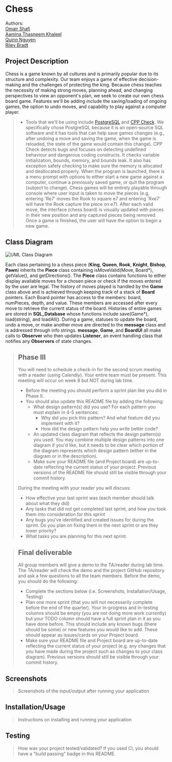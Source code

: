  # Chess
 
 Authors:  
 [Omair Shafi](https://github.com/Omair-Shafi)  
 [Aamina Thasneem Khaleel](https://github.com/AaminaT)  
 [Quinn Nguyen](https://github.com/portal)  
 [Riley Bradt](https://github.com/rbradt)

## Project Description

Chess is a game known by all cultures and is primarily popular due to its structure and complexity. Our team enjoys a game of effective decision-making and the challenges of protecting the king. Because chess teaches the necessity of making strong moves, planning ahead, and changing perspectives to view an opponent's plan, we seek to create our own chess board game. Features we'll be adding include the saving/loading of ongoing games, the option to undo moves, and capability to play against a computer player. 
>* Tools that we'll be using include [PostgreSQL](https://www.postgresql.org/docs/) and [CPP Check](https://cppcheck.sourceforge.io/). We specifically chose PostgreSQL because it is an open-source SQL software and it has tools that can help save games changes (e.g., after undoing a move and saving the game, when the game is reloaded, the state of the game would contain this change). CPP Check detects bugs and focuses on detecting undefined behaviour and dangerous coding constructs. It checks variable initialization, bounds, memory, and bounds leak. It also has exception safety checking to make sure the memory is allocated and deallocated properly. When the program is launched, there is a menu prompt with options to either start a new game against a computer, continue a previously saved game, or quit the program (subject to change). Chess games will be entirely playable through console where user input is taken to move the pieces (e.g, entering 'Re7' moves the Rook to square e7 and entering 'Rxe7' will have the Rook capture the piece on e7). After each valid move, the interface (chess board) is visually updated with pieces in their new position and any captured pieces being removed. Once a game is finished, the user will have the option to begin a new game.

## Class Diagram

![UML Class Diagram](https://i.ibb.co/n1M1Zmb/CS100-Project-UML.png)

Each class pertaining to a chess piece (**King**, **Queen**, **Rook**, **Knight**, **Bishop**, **Pawn**) inherits the **Piece** class containing isMoveValid(Move, Board*), getValue(), and getDirections(). The **Piece** class contains functions to either display available moves for a chosen piece or check if the moves entered by the user are legal. The history of moves played is handled by the **Game** class above and is achieved through keeping track of a stack of **Board** pointers. Each Board pointer has access to the members: board, numPieces, depth, and value. These members are accessed after every move to retrieve the current status of the board. Histories of entire games are stored in **SQL_Database** whose functions include save(Game*), load(string), and loadAll(). During a game, statuses to update the board, undo a move, or make another move are directed to the **message** class and is addressed through info strings. **message**, **Game**, and **BoardUI** all make calls to **Observer** who then updates **Listener**, an event handling class that notifies any **Observers** of state changes.
 
 > ## Phase III
 > You will need to schedule a check-in for the second scrum meeting with a reader (using Calendly). Your entire team must be present. This meeting will occur on week 8 but NOT during lab time.
 > * Before the meeting you should perform a sprint plan like you did in Phase II.
 > * You should also update this README file by adding the following:
 >   * What design pattern(s) did you use? For each pattern you must explain in 4-5 sentences:
 >     * Why did you pick this pattern? And what feature did you implement with it?
 >     * How did the design pattern help you write better code?
 >   * An updated class diagram that reflects the design pattern(s) you used. You may combine multiple design patterns into one diagram if you'd like, but it needs to be clear which portion of the diagram represents which design pattern (either in the diagram or in the description).
 >   * Make sure your README file (and Project board) are up-to-date reflecting the current status of your project. Previous versions of the README file should still be visible through your commit history.
> 
> During the meeting with your reader you will discuss: 
 > * How effective your last sprint was (each member should talk about what they did)
 > * Any tasks that did not get completed last sprint, and how you took them into consideration for this sprint
 > * Any bugs you've identified and created issues for during the sprint. Do you plan on fixing them in the next sprint or are they lower priority?
 > * What tasks you are planning for this next sprint.

 
 > ## Final deliverable
 > All group members will give a demo to the TA/reader during lab time. The TA/reader will check the demo and the project GitHub repository and ask a few questions to all the team members. 
 > Before the demo, you should do the following:
 > * Complete the sections below (i.e. Screenshots, Installation/Usage, Testing)
 > * Plan one more sprint (that you will not necessarily complete before the end of the quarter). Your In-progress and In-testing columns should be empty (you are not doing more work currently) but your TODO column should have a full sprint plan in it as you have done before. This should include any known bugs (there should be some) or new features you would like to add. These should appear as issues/cards on your Project board.
 > * Make sure your README file and Project board are up-to-date reflecting the current status of your project (e.g. any changes that you have made during the project such as changes to your class diagram). Previous versions should still be visible through your commit history. 
 
 ## Screenshots
 > Screenshots of the input/output after running your application
 ## Installation/Usage
 > Instructions on installing and running your application
 ## Testing
 > How was your project tested/validated? If you used CI, you should have a "build passing" badge in this README.
 
